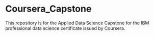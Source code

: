 # Coursera_Capstone

This repository is for the Applied Data Science Capstone for the IBM professional data science certificate issued by Coursera.